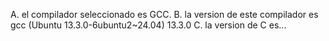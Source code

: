 A. el compilador seleccionado es GCC.
B. la version de este compilador es gcc (Ubuntu 13.3.0-6ubuntu2~24.04) 13.3.0
C. la version de C es...
